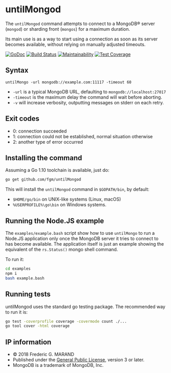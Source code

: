 # untilMongod

The `untilMongod` command attempts to connect to a MongoDB® server (`mongod`) or 
sharding front (`mongos`) for a maximum duration.

Its main use is as a way to start using a connection as soon as its server 
becomes available, without relying on manually adjusted timeouts.

[![GoDoc](https://godoc.org/github.com/fgm/untilMongod?status.svg)](https://godoc.org/github.com/fgm/untilMongod)
[![Build Status](https://travis-ci.org/fgm/untilMongod.svg?branch=master)](https://travis-ci.org/fgm/untilMongod)
[![Maintainability](https://api.codeclimate.com/v1/badges/84de4f16f20af011cee0/maintainability)](https://codeclimate.com/github/fgm/untilMongod/maintainability)
[![Test Coverage](https://api.codeclimate.com/v1/badges/84de4f16f20af011cee0/test_coverage)](https://codeclimate.com/github/fgm/untilMongod/test_coverage)


## Syntax

    untilMongo -url mongodb://example.com:11117 -timeout 60
    
* `-url` is a typical MongoDB URL, defaulting to `mongodb://localhost:27017`
* `-timeout` is the maximum delay the command will wait before aborting.
* `-v` will increase verbosity, outputting messages on stderr on each retry.


## Exit codes

* 0: connection succeeded
* 1: connection could not be established, normal situation otherwise
* 2: another type of error occurred


## Installing the command

Assuming a Go 1.10 toolchain is available, just do:

```bash
go get github.com/fgm/untilMongod
```

This will install the `untilMongod` command in `$GOPATH/bin`, by default:

* `$HOME/go/bin` on UNIX-like systems (Linux, macOS) 
* `%USERPROFILE%\go\bin` on Windows systems.


## Running the Node.JS example

The `examples/example.bash` script show how to use `untilMongo` to run a Node.JS 
application only once the MongoDB server it tries to connect to has become 
available. The application itself is just an example showing the equivalent of
the `rs.Status()` mongo shell command.

To run it:

```bash
cd examples
npm i
bash example.bash
``` 


## Running tests

untilMongod uses the standard go testing package. The recommended way to run it
is:

```bash
go test -coverprofile coverage -covermode count ./...
go tool cover -html coverage
```


## IP information

* © 2018 Frederic G. MARAND
* Published under the [General Public License](LICENSE), version 3 or later.
* MongoDB is a trademark of MongoDB, Inc.
